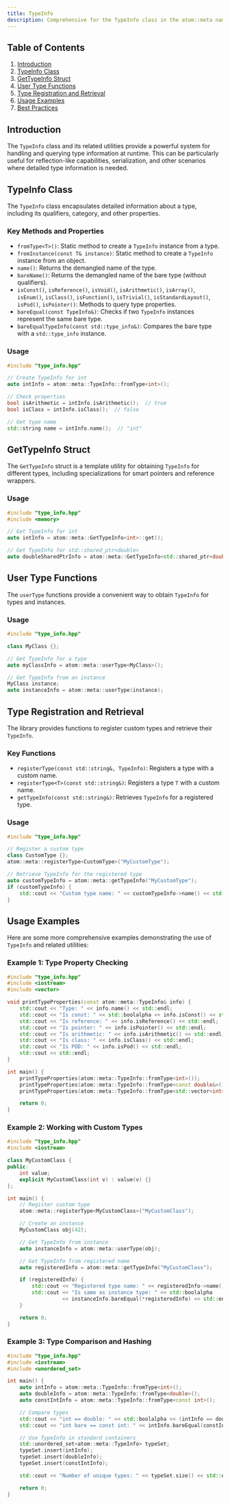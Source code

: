 ```yaml
---
title: TypeInfo
description: Comprehensive for the TypeInfo class in the atom::meta namespace, including methods for type introspection, type registration, and usage examples for runtime type information in C++.
---
```


## Table of Contents

1. [Introduction](#introduction)
2. [TypeInfo Class](#typeinfo-class)
3. [GetTypeInfo Struct](#gettypeinfo-struct)
4. [User Type Functions](#user-type-functions)
5. [Type Registration and Retrieval](#type-registration-and-retrieval)
6. [Usage Examples](#usage-examples)
7. [Best Practices](#best-practices)

## Introduction

The `TypeInfo` class and its related utilities provide a powerful system for handling and querying type information at runtime. This can be particularly useful for reflection-like capabilities, serialization, and other scenarios where detailed type information is needed.

## TypeInfo Class

The `TypeInfo` class encapsulates detailed information about a type, including its qualifiers, category, and other properties.

### Key Methods and Properties

- `fromType<T>()`: Static method to create a `TypeInfo` instance from a type.
- `fromInstance(const T& instance)`: Static method to create a `TypeInfo` instance from an object.
- `name()`: Returns the demangled name of the type.
- `bareName()`: Returns the demangled name of the bare type (without qualifiers).
- `isConst()`, `isReference()`, `isVoid()`, `isArithmetic()`, `isArray()`, `isEnum()`, `isClass()`, `isFunction()`, `isTrivial()`, `isStandardLayout()`, `isPod()`, `isPointer()`: Methods to query type properties.
- `bareEqual(const TypeInfo&)`: Checks if two `TypeInfo` instances represent the same bare type.
- `bareEqualTypeInfo(const std::type_info&)`: Compares the bare type with a `std::type_info` instance.

### Usage

```cpp
#include "type_info.hpp"

// Create TypeInfo for int
auto intInfo = atom::meta::TypeInfo::fromType<int>();

// Check properties
bool isArithmetic = intInfo.isArithmetic();  // true
bool isClass = intInfo.isClass();  // false

// Get type name
std::string name = intInfo.name();  // "int"
```

## GetTypeInfo Struct

The `GetTypeInfo` struct is a template utility for obtaining `TypeInfo` for different types, including specializations for smart pointers and reference wrappers.

### Usage

```cpp
#include "type_info.hpp"
#include <memory>

// Get TypeInfo for int
auto intInfo = atom::meta::GetTypeInfo<int>::get();

// Get TypeInfo for std::shared_ptr<double>
auto doubleSharedPtrInfo = atom::meta::GetTypeInfo<std::shared_ptr<double>>::get();
```

## User Type Functions

The `userType` functions provide a convenient way to obtain `TypeInfo` for types and instances.

### Usage

```cpp
#include "type_info.hpp"

class MyClass {};

// Get TypeInfo for a type
auto myClassInfo = atom::meta::userType<MyClass>();

// Get TypeInfo from an instance
MyClass instance;
auto instanceInfo = atom::meta::userType(instance);
```

## Type Registration and Retrieval

The library provides functions to register custom types and retrieve their `TypeInfo`.

### Key Functions

- `registerType(const std::string&, TypeInfo)`: Registers a type with a custom name.
- `registerType<T>(const std::string&)`: Registers a type `T` with a custom name.
- `getTypeInfo(const std::string&)`: Retrieves `TypeInfo` for a registered type.

### Usage

```cpp
#include "type_info.hpp"

// Register a custom type
class CustomType {};
atom::meta::registerType<CustomType>("MyCustomType");

// Retrieve TypeInfo for the registered type
auto customTypeInfo = atom::meta::getTypeInfo("MyCustomType");
if (customTypeInfo) {
    std::cout << "Custom type name: " << customTypeInfo->name() << std::endl;
}
```

## Usage Examples

Here are some more comprehensive examples demonstrating the use of `TypeInfo` and related utilities:

### Example 1: Type Property Checking

```cpp
#include "type_info.hpp"
#include <iostream>
#include <vector>

void printTypeProperties(const atom::meta::TypeInfo& info) {
    std::cout << "Type: " << info.name() << std::endl;
    std::cout << "Is const: " << std::boolalpha << info.isConst() << std::endl;
    std::cout << "Is reference: " << info.isReference() << std::endl;
    std::cout << "Is pointer: " << info.isPointer() << std::endl;
    std::cout << "Is arithmetic: " << info.isArithmetic() << std::endl;
    std::cout << "Is class: " << info.isClass() << std::endl;
    std::cout << "Is POD: " << info.isPod() << std::endl;
    std::cout << std::endl;
}

int main() {
    printTypeProperties(atom::meta::TypeInfo::fromType<int>());
    printTypeProperties(atom::meta::TypeInfo::fromType<const double&>());
    printTypeProperties(atom::meta::TypeInfo::fromType<std::vector<int>>());

    return 0;
}
```

### Example 2: Working with Custom Types

```cpp
#include "type_info.hpp"
#include <iostream>

class MyCustomClass {
public:
    int value;
    explicit MyCustomClass(int v) : value(v) {}
};

int main() {
    // Register custom type
    atom::meta::registerType<MyCustomClass>("MyCustomClass");

    // Create an instance
    MyCustomClass obj(42);

    // Get TypeInfo from instance
    auto instanceInfo = atom::meta::userType(obj);

    // Get TypeInfo from registered name
    auto registeredInfo = atom::meta::getTypeInfo("MyCustomClass");

    if (registeredInfo) {
        std::cout << "Registered type name: " << registeredInfo->name() << std::endl;
        std::cout << "Is same as instance type: " << std::boolalpha
                  << instanceInfo.bareEqual(*registeredInfo) << std::endl;
    }

    return 0;
}
```

### Example 3: Type Comparison and Hashing

```cpp
#include "type_info.hpp"
#include <iostream>
#include <unordered_set>

int main() {
    auto intInfo = atom::meta::TypeInfo::fromType<int>();
    auto doubleInfo = atom::meta::TypeInfo::fromType<double>();
    auto constIntInfo = atom::meta::TypeInfo::fromType<const int>();

    // Compare types
    std::cout << "int == double: " << std::boolalpha << (intInfo == doubleInfo) << std::endl;
    std::cout << "int bare == const int: " << intInfo.bareEqual(constIntInfo) << std::endl;

    // Use TypeInfo in standard containers
    std::unordered_set<atom::meta::TypeInfo> typeSet;
    typeSet.insert(intInfo);
    typeSet.insert(doubleInfo);
    typeSet.insert(constIntInfo);

    std::cout << "Number of unique types: " << typeSet.size() << std::endl;

    return 0;
}
```
